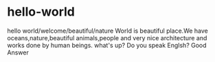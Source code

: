 # hello-world
hello world/welcome/beautiful/nature
World is beautiful place.We have oceans,nature,beautiful animals,people and very nice architecture and works done by human beings.
what's up?
Do you speak Englsh?
Good Answer

